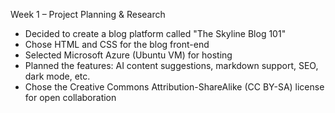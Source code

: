 Week 1 – Project Planning & Research

- Decided to create a blog platform called "The Skyline Blog 101"
- Chose HTML and CSS for the blog front-end
- Selected Microsoft Azure (Ubuntu VM) for hosting
- Planned the features: AI content suggestions, markdown support, SEO, dark mode, etc.
- Chose the Creative Commons Attribution-ShareAlike (CC BY-SA) license for open collaboration
